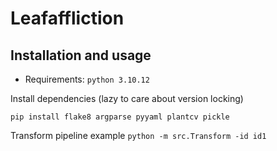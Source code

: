 # Leafaffliction

## Installation and usage
- Requirements: `python 3.10.12`

Install dependencies (lazy to care about version locking)
```
pip install flake8 argparse pyyaml plantcv pickle
```

Transform pipeline example `python -m src.Transform -id id1`